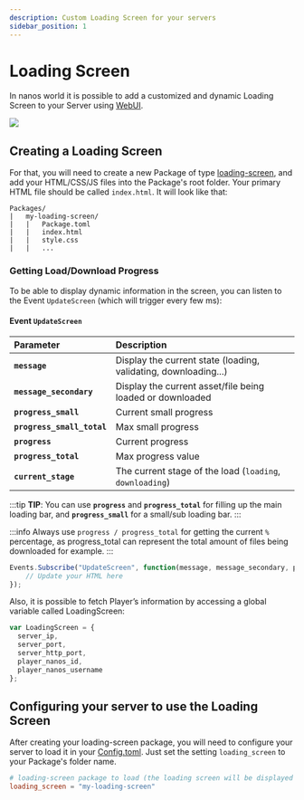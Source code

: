 ```yaml
---
description: Custom Loading Screen for your servers
sidebar_position: 1
---
```


# Loading Screen

In nanos world it is possible to add a customized and dynamic Loading Screen to your Server using [WebUI](/docs/scripting-reference/classes/webui).

![](/img/docs/loading-screen.jpg)


## Creating a Loading Screen

For that, you will need to create a new Package of type [loading-screen](#package-types), and add your HTML/CSS/JS files into the Package's root folder. Your primary HTML file should be called `index.html`. It will look like that:

```text
Packages/
|   my-loading-screen/
|   |   Package.toml
|   |   index.html
|   |   style.css
|   |   ...
```

### Getting Load/Download Progress

To be able to display dynamic information in the screen, you can listen to the Event `UpdateScreen` \(which will trigger every few ms\):

#### Event `UpdateScreen`

| Parameter | Description |
| :--- | :--- |
| **`message`** | Display the current state \(loading, validating, downloading...\) |
| **`message_secondary`** | Display the current asset/file being loaded or downloaded |
| **`progress_small`** | Current small progress |
| **`progress_small_total`** | Max small progress |
| **`progress`** | Current progress |
| **`progress_total`** | Max progress value |
| **`current_stage`** | The current stage of the load \(`loading`, `downloading`\) |

:::tip
**TIP**: You can use **`progress`** and **`progress_total`** for filling up the main loading bar, and **`progress_small`** for a small/sub loading bar.
:::

:::info
Always use `progress / progress_total` for getting the current `%` percentage, as progress\_total can represent the total amount of files being downloaded for example.
:::

```javascript title="Packages/my-loading-screen/index.js"
Events.Subscribe("UpdateScreen", function(message, message_secondary, progress_small, progress_small_total, progress, progress_total, current_stage) {
    // Update your HTML here
});
```

Also, it is possible to fetch Player’s information by accessing a global variable called LoadingScreen:

```javascript
var LoadingScreen = {
  server_ip,
  server_port,
  server_http_port,
  player_nanos_id,
  player_nanos_username
};
```

## Configuring your server to use the Loading Screen

After creating your loading-screen package, you will need to configure your server to load it in your [Config.toml](/docs/core-concepts/server-manual/server-configuration#server-configuration-file). Just set the setting `loading_screen` to your Package's folder name.

```toml
# loading-screen package to load (the loading screen will be displayed when players join your server)
loading_screen = "my-loading-screen"
```



